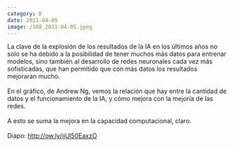 ```yaml
--- 
category: D 
date: 2021-04-05 
image: /108_2021-04-05.jpeg 
--- 
```


La clave de la explosión de los resultados de la IA en los últimos años no solo se ha debido a la posibilidad de tener muchos más datos para entrenar modelos, sino también al desarrollo de redes neuronales cada vez más sofisticadas, que han permitido que con más datos los resultados mejoraran mucho. <br><br>En el gráfico, de Andrew Ng, vemos la relación que hay entre la cantidad de datos y el funcionamiento de la IA, y cómo mejora con la mejoría de las redes. <br><br>A esto se suma la mejora en la capacidad computacional, claro.<br><br>Diapo: http://ow.ly/ijUl50EaxzO